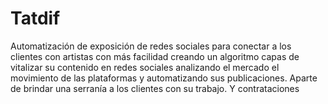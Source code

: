 # Tatdif
Automatización de exposición de redes sociales para conectar a los clientes con artistas con más facilidad creando un algoritmo capas de vitalizar su contenido en redes sociales analizando el mercado el movimiento de las plataformas y automatizando sus publicaciones. Aparte de brindar una serranía a los clientes con su trabajo. Y contrataciones 
